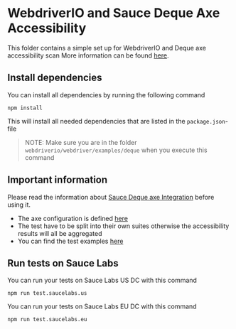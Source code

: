 # WebdriverIO and Sauce Deque Axe Accessibility

This folder contains a simple set up for WebdriverIO and Deque axe accessibility scan More information can be
found [here](https://docs.saucelabs.com/basics/integrations/deque/).

## Install dependencies

You can install all dependencies by running the following command

    npm install

This will install all needed dependencies that are listed in the `package.json`-file

> NOTE: Make sure you are in the folder `webdriverio/webdriver/examples/deque` when you execute this command

## Important information

Please read the information about [Sauce Deque axe Integration](https://docs.saucelabs.com/basics/integrations/deque/)
before using it.

- The axe configuration is defined [here](./test/configs/wdio.shared.conf.ts)
- The test have to be split into their own suites otherwise the accessibility results will all be aggregated
- You can find the test examples [here](./test/specs/)

## Run tests on Sauce Labs

You can run your tests on Sauce Labs US DC with this command

    npm run test.saucelabs.us

You can run your tests on Sauce Labs EU DC with this command

    npm run test.saucelabs.eu
